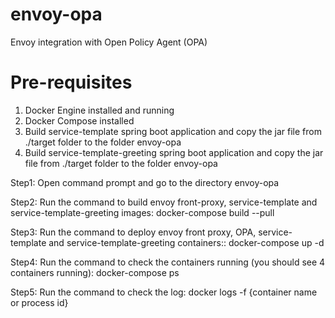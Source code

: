 # envoy-opa
Envoy integration with Open Policy Agent (OPA)

# Pre-requisites
1. Docker Engine installed and running
2. Docker Compose installed
2. Build service-template spring boot application and copy the jar file from ./target folder to the folder envoy-opa
2. Build service-template-greeting spring boot application and copy the jar file from ./target folder to the folder envoy-opa

Step1: Open command prompt and go to the directory envoy-opa

Step2: Run the command to build envoy front-proxy, service-template and service-template-greeting images: docker-compose build --pull

Step3: Run the command to deploy envoy front proxy, OPA, service-template and service-template-greeting containers:: docker-compose up -d

Step4: Run the command to check the containers running (you should see 4 containers running): docker-compose ps

Step5: Run the command to check the log: docker logs -f {container name or process id} 




